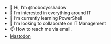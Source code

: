 - 👋 Hi, I’m @nobodysshadow
- 👀 I’m interested in everything around IT
- 🌱 I’m currently learning PowerShell
- 💞️ I’m looking to collaborate on IT Management
- 📫 How to reach me via email.
- <a rel="me" href="https://twit.social/@nobodyshadow">Mastodon</a>

<!---
nobodysshadow/nobodysshadow is a ✨ special ✨ repository because its `README.md` (this file) appears on your GitHub profile.
You can click the Preview link to take a look at your changes.
--->
